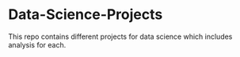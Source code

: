 # Data-Science-Projects
This repo contains different projects for data science which includes analysis for each.
